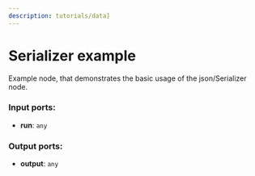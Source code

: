 ```yaml
---
description: tutorials/data]
---
```


# Serializer example

Example node, that demonstrates the basic usage of the json/Serializer node.

### Input ports:

* __run__: `any`

### Output ports:

* __output__: `any`


